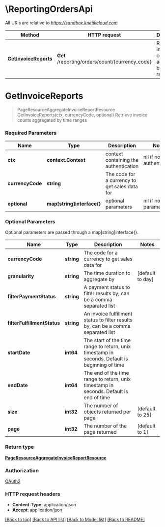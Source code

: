 # \ReportingOrdersApi

All URIs are relative to *https://sandbox.knetikcloud.com*

Method | HTTP request | Description
------------- | ------------- | -------------
[**GetInvoiceReports**](ReportingOrdersApi.md#GetInvoiceReports) | **Get** /reporting/orders/count/{currency_code} | Retrieve invoice counts aggregated by time ranges


# **GetInvoiceReports**
> PageResourceAggregateInvoiceReportResource GetInvoiceReports(ctx, currencyCode, optional)
Retrieve invoice counts aggregated by time ranges

### Required Parameters

Name | Type | Description  | Notes
------------- | ------------- | ------------- | -------------
 **ctx** | **context.Context** | context containing the authentication | nil if no authentication
  **currencyCode** | **string**| The code for a currency to get sales data for | 
 **optional** | **map[string]interface{}** | optional parameters | nil if no parameters

### Optional Parameters
Optional parameters are passed through a map[string]interface{}.

Name | Type | Description  | Notes
------------- | ------------- | ------------- | -------------
 **currencyCode** | **string**| The code for a currency to get sales data for | 
 **granularity** | **string**| The time duration to aggregate by | [default to day]
 **filterPaymentStatus** | **string**| A payment status to filter results by, can be a comma separated list | 
 **filterFulfillmentStatus** | **string**| An invoice fulfillment status to filter results by, can be a comma separated list | 
 **startDate** | **int64**| The start of the time range to return, unix timestamp in seconds. Default is beginning of time | 
 **endDate** | **int64**| The end of the time range to return, unix timestamp in seconds. Default is end of time | 
 **size** | **int32**| The number of objects returned per page | [default to 25]
 **page** | **int32**| The number of the page returned | [default to 1]

### Return type

[**PageResourceAggregateInvoiceReportResource**](PageResource«AggregateInvoiceReportResource».md)

### Authorization

[OAuth2](../README.md#OAuth2)

### HTTP request headers

 - **Content-Type**: application/json
 - **Accept**: application/json

[[Back to top]](#) [[Back to API list]](../README.md#documentation-for-api-endpoints) [[Back to Model list]](../README.md#documentation-for-models) [[Back to README]](../README.md)

